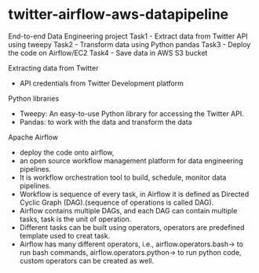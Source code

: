 # twitter-airflow-aws-datapipeline
End-to-end Data Engineering project 
  Task1 - Extract data from Twitter API using tweepy
  Task2 - Transform data using Python pandas
  Task3 - Deploy the code on Airflow/EC2
  Task4 - Save data in AWS S3 bucket


Extracting data from Twitter
  - API credentials from Twitter Development platform

Python libraries
  - Tweepy: An easy-to-use Python library for accessing the Twitter API.
  - Pandas: to work with the data and transform the data

Apache Airflow
  - deploy the code onto airflow,
  - an open source workflow management platform for data engineering pipelines.
  - It is  workflow orchestration tool to build, schedule, monitor data pipelines.
  - Workflow is sequence of every task, in Airflow it is defined as Directed Cyclic Graph (DAG).(sequence of operations is called DAG).
  - Airflow contains multiple DAGs, and each DAG can contain multiple tasks, task is the unit of operation.
  - Different tasks can be built using operators, operators are predefined template used to creat task.
  - Airflow has many different operators, i.e.,
      airflow.operators.bash-> to run bash commands,
      airflow.operators.python-> to run python code,
      custom operators can be created as well.
